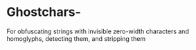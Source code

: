 # Ghostchars-
For obfuscating strings with invisible zero-width characters and homoglyphs, detecting them, and stripping them
